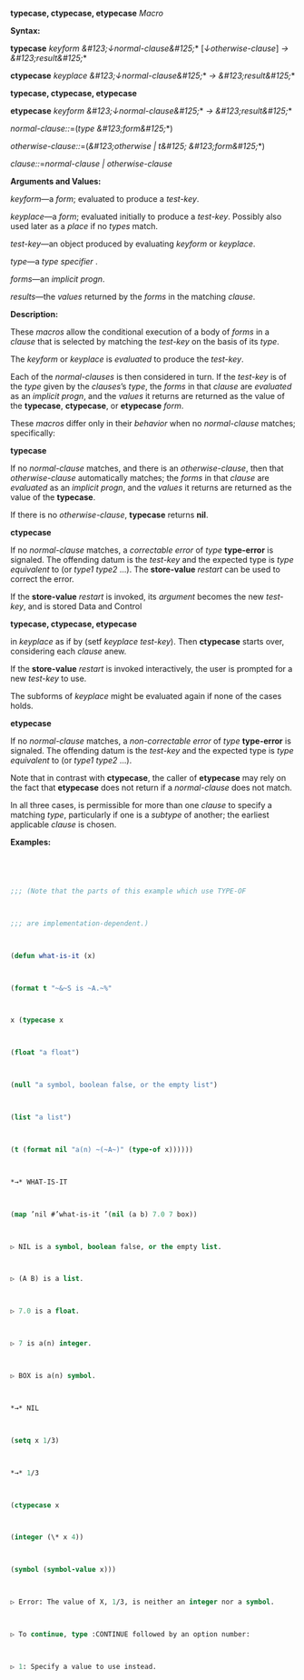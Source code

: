 **typecase, ctypecase, etypecase** *Macro* 



**Syntax:** 



**typecase** *keyform \&#123;↓normal-clause\&#125;*\* [*↓otherwise-clause*] *→ \&#123;result\&#125;*\* 



**ctypecase** *keyplace \&#123;↓normal-clause\&#125;*\* *→ \&#123;result\&#125;*\* 















**typecase, ctypecase, etypecase** 



**etypecase** *keyform \&#123;↓normal-clause\&#125;*\* *→ \&#123;result\&#125;*\* 



*normal-clause::*=(*type \&#123;form\&#125;*\*) 



*otherwise-clause::*=(*\&#123;otherwise | t\&#125; \&#123;form\&#125;*\*) 



*clause::*=*normal-clause | otherwise-clause* 



**Arguments and Values:** 



*keyform*—a *form*; evaluated to produce a *test-key*. 



*keyplace*—a *form*; evaluated initially to produce a *test-key*. Possibly also used later as a *place* if no *types* match. 



*test-key*—an object produced by evaluating *keyform* or *keyplace*. 



*type*—a *type specifier* . 



*forms*—an *implicit progn*. 



*results*—the *values* returned by the *forms* in the matching *clause*. 



**Description:** 



These *macros* allow the conditional execution of a body of *forms* in a *clause* that is selected by matching the *test-key* on the basis of its *type*. 



The *keyform* or *keyplace* is *evaluated* to produce the *test-key*. 



Each of the *normal-clauses* is then considered in turn. If the *test-key* is of the *type* given by the *clauses*’s *type*, the *forms* in that *clause* are *evaluated* as an *implicit progn*, and the *values* it returns are returned as the value of the **typecase**, **ctypecase**, or **etypecase** *form*. 



These *macros* differ only in their *behavior* when no *normal-clause* matches; specifically: 



**typecase** 



If no *normal-clause* matches, and there is an *otherwise-clause*, then that *otherwise-clause* automatically matches; the *forms* in that *clause* are *evaluated* as an *implicit progn*, and the *values* it returns are returned as the value of the **typecase**. 



If there is no *otherwise-clause*, **typecase** returns **nil**. 



**ctypecase** 



If no *normal-clause* matches, a *correctable error* of *type* **type-error** is signaled. The offending datum is the *test-key* and the expected type is *type equivalent* to (or *type1 type2* ...). The **store-value** *restart* can be used to correct the error. 



If the **store-value** *restart* is invoked, its *argument* becomes the new *test-key*, and is stored Data and Control 











**typecase, ctypecase, etypecase** 



in *keyplace* as if by (setf *keyplace test-key*). Then **ctypecase** starts over, considering each *clause* anew. 



If the **store-value** *restart* is invoked interactively, the user is prompted for a new *test-key* to use. 



The subforms of *keyplace* might be evaluated again if none of the cases holds. 



**etypecase** 



If no *normal-clause* matches, a *non-correctable error* of *type* **type-error** is signaled. The offending datum is the *test-key* and the expected type is *type equivalent* to (or *type1 type2* ...). 



Note that in contrast with **ctypecase**, the caller of **etypecase** may rely on the fact that **etypecase** does not return if a *normal-clause* does not match. 



In all three cases, is permissible for more than one *clause* to specify a matching *type*, particularly if one is a *subtype* of another; the earliest applicable *clause* is chosen. 



**Examples:**
```lisp
 



;;; (Note that the parts of this example which use TYPE-OF 



;;; are implementation-dependent.) 



(defun what-is-it (x) 



(format t "~&~S is ~A.~%" 



x (typecase x 



(float "a float") 



(null "a symbol, boolean false, or the empty list") 



(list "a list") 



(t (format nil "a(n) ~(~A~)" (type-of x)))))) 



*→* WHAT-IS-IT 



(map ’nil #’what-is-it ’(nil (a b) 7.0 7 box)) 



▷ NIL is a symbol, boolean false, or the empty list. 



▷ (A B) is a list. 



▷ 7.0 is a float. 



▷ 7 is a(n) integer. 



▷ BOX is a(n) symbol. 



*→* NIL 



(setq x 1/3) 



*→* 1/3 



(ctypecase x 



(integer (\* x 4)) 



(symbol (symbol-value x))) 



▷ Error: The value of X, 1/3, is neither an integer nor a symbol. 



▷ To continue, type :CONTINUE followed by an option number: 



▷ 1: Specify a value to use instead. 






```
